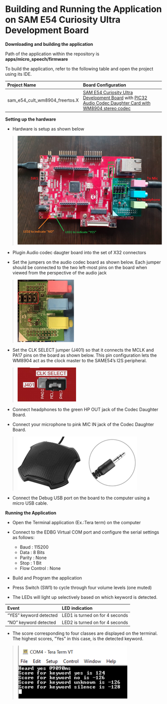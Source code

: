 # Building and Running the Application on SAM E54 Curiosity Ultra Development Board

**Downloading and building the application**

Path of the application within the repository is **apps/micro_speech/firmware**

To build the application, refer to the following table and open the project using its IDE.

| Project Name      | Board Configuration  |
|:------------------|:---------------------|
| sam_e54_cult_wm8904_freertos.X    | [SAM E54 Curiosity Ultra Development Board](https://www.microchip.com/en-us/development-tool/DM320210) with [PIC32 Audio Codec Daughter Card with WM8904 stereo codec](https://www.microchip.com/en-us/development-tool/AC328904) |

**Setting up the hardware**

- Hardware is setup as shown below

> ![micro_speech_sam_e54_cult_wm8904_setup](GUID-16F322DF-9F61-48C7-8E7E-874D25BD80ED-low.png)

- Plugin Audio codec daugter board into the set of X32 connectors

- Set the jumpers on the audio codec board as shown below. Each jumper should be connected to the two left-most pins on the board when viewed from the perspective of the audio jack

> ![micro_speech_wm8904-jumpers_left](GUID-5D70C2D3-98E6-4B92-9AA1-4D88E170763E-low.png)

- Set the CLK SELECT jumper (J401) so that it connects the MCLK and PA17 pins on the board as shown below. This pin configuration lets the WM8904 act as the clock master to the SAME54’s I2S peripheral.

> ![micro_speech_E54-J401-PA17](GUID-B420A36B-D31C-492A-838B-7C2E600EE330-low.png)

- Connect headphones to the green HP OUT jack of the Codec Daughter Board. 

- Connect your microphone to pink MIC IN jack of the Codec Daughter Board.

> ![micro_speech_omnimic_3.5mm](GUID-85410A3B-31C2-44D2-ABC4-213CB4A62AFF-low.png)

- Connect the Debug USB port on the board to the computer using a micro USB cable.

**Running the Application**

- Open the Terminal application (Ex.:Tera term) on the computer

- Connect to the EDBG Virtual COM port and configure the serial settings as follows:
    - Baud : 115200
    - Data : 8 Bits
    - Parity : None
    - Stop : 1 Bit
    - Flow Control : None

- Build and Program the application 

- Press Switch (SW1) to cycle through four volume levels (one muted)

- The LEDs will light up selectively based on which keyword is detected.
 
| Event     | LED indication  |
|:------------------|:---------------------|
| “YES” keyword detected   | LED1 is turned on for 4 seconds|
| “NO” keyword detected   | LED2 is turned on for 4 seconds|

- The score corresponding to four classes are displayed on the terminal. The highest scores, "Yes" in this case, is the detected keyword.

> ![micro_speech_terminal_output](GUID-0BB5FE12-F58A-4472-8127-5168C1C22107-low.png)

